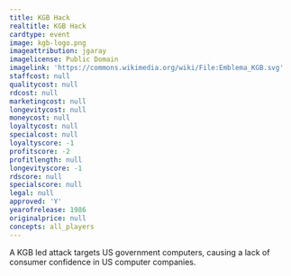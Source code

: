 ```yaml
---
title: KGB Hack
realtitle: KGB Hack
cardtype: event
image: kgb-logo.png
imageattribution: jgaray
imagelicense: Public Domain
imagelink: 'https://commons.wikimedia.org/wiki/File:Emblema_KGB.svg'
staffcost: null
qualitycost: null
rdcost: null
marketingcost: null
longevitycost: null
moneycost: null
loyaltycost: null
specialcost: null
loyaltyscore: -1
profitscore: -2
profitlength: null
longevityscore: -1
rdscore: null
specialscore: null
legal: null
approved: 'Y'
yearofrelease: 1986
originalprice: null
concepts: all_players
---
```


A KGB led attack targets US government computers, causing a lack of consumer confidence in US computer companies.

